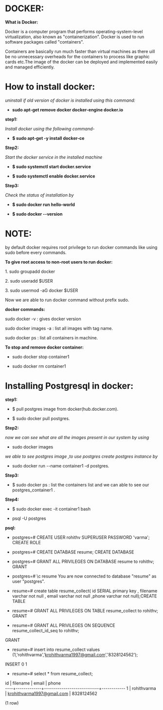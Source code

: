 # DOCKER: #

**What is Docker:**

Docker is a computer program that performs operating-system-level
virtualization, also known as "containerization". Docker is used to run
software packages called "containers".

Containers are basically run much faster than virtual machines as there
uill be no unnecessary overheads for the containers to process like
graphic cards etc.The image of the docker can be deployed and
implemented easily and managed efficiently.

# How to install docker: #

*uninstall if old version of docker is installed using this command:*

- **sudo apt-get remove docker docker-engine docker.io**

**step1:**

*Install docker using the following command-*

- **\$ sudo apt-get -y install docker-ce**

**Step2:**

*Start the docker service in the installed machine*

- **\$ sudo systemctl start docker.service**

- **\$ sudo systemctl enable docker.service**

**Step3:**

*Check the status of installation by*

- **\$ sudo docker run hello-world**

- **\$ sudo docker --version**

# NOTE: #

by default docker requires root privilege to run docker commands like
using sudo before every commands.

**To give root access to non-root users to run docker:**

1\. sudo groupadd docker

2\. sudo useradd \$USER

3\. sudo usermod -aG docker \$USER

Now we are able to run docker command without prefix sudo.

**docker commands:**

sudo docker -v : gives docker version

sudo docker images -a : list all images with tag name.

sudo docker ps : list all containers in machine.

**To stop and remove docker container:**

- sudo docker stop container1

- sudo docker rm container1

# Installing Postgresql in docker: #

**step1:**

- \$ pull postgres image from docker(hub.docker.com).

- \$ sudo docker pull postgres.

**Step2:**

*now we can see what are all the images present in our system by using*

- sudo docker images

*we able to see postgres image ,to use postgres create postgres instance
by*

- sudo docker run --name container1 -d postgres.

**Step3:**

- \$ sudo docker ps : list the containers list and we can able to see our
postgres\_container1 .

**Step4:**

- \$ sudo docker exec -it container1 bash

- psql -U postgres

**psql:**

- postgres=# CREATE USER rohithv SUPERUSER PASSWORD 'varma'; 
CREATE ROLE

- postgres=# CREATE DATABASE resume;
CREATE DATABASE

- postgres=# GRANT ALL PRIVILEGES ON DATABASE resume to rohithv;
GRANT

- postgres=# \c resume
You are now connected to database "resume" as user "postgres".

- resume=# create table resume_collect( id SERIAL primary key , filename varchar not null , email varchar not null ,phone varchar not null);CREATE TABLE

- resume=# GRANT ALL PRIVILEGES ON TABLE resume_collect to rohithv;
GRANT

- resume=# GRANT ALL PRIVILEGES ON SEQUENCE resume_collect_id_seq to rohithv;

GRANT


- resume=# insert into resume_collect values (1,'rohithvarma','krohithvarma1997@gmail.com','8328124562');

INSERT 0 1

- resume=# select * from resume_collect;

 id |  filename   |           email            |   phone    
----+-------------+----------------------------+------------
  1 | rohithvarma | krohithvarma1997@gmail.com | 8328124562
  
(1 row)

